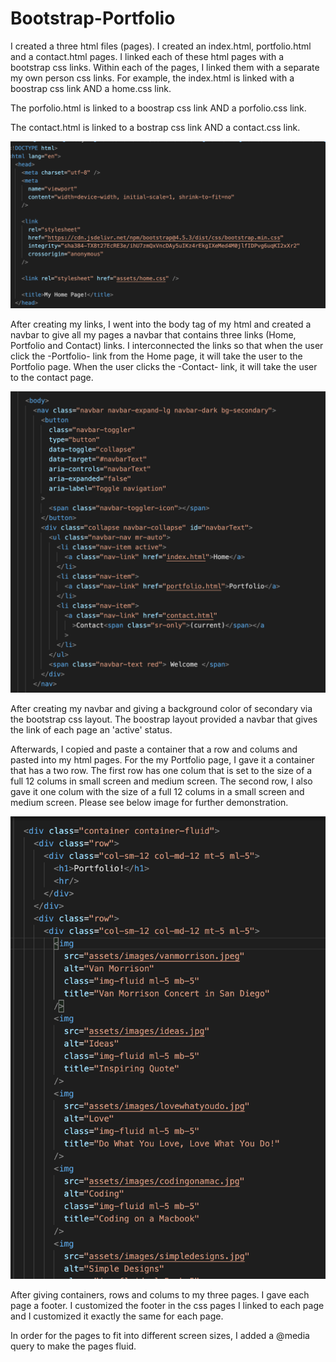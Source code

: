 # Bootstrap-Portfolio

I created a three html files (pages). I created an index.html, portfolio.html and a contact.html pages. I linked each of these html pages with a bootstrap css links. Within each of the pages, I linked them with a separate my own person css links. For example, the index.html is linked with a boostrap css link AND a home.css link. 

The porfolio.html is linked to a boostrap css link AND a porfolio.css link. 

The contact.html is linked to a bostrap css link AND a contact.css link.

<img src="assets/images/links.png" alt="links">


After creating my links, I went into the body tag of my html and created a navbar to give all my pages a navbar that contains three links (Home, Portfolio and Contact) links. I interconnected the links so that when the user click the -Portfolio- link from the Home page, it will take the user to the Portfolio page. When the user clicks the -Contact- link, it will take the user to the contact page. 

<img src="assets/images/Navbarimage.png" alt="">

After creating my navbar and giving a background color of secondary via the bootstrap css layout. The boostrap layout provided a navbar that gives the link of each page an 'active' status. 

Afterwards, I copied and paste a container that a row and colums and pasted into my html pages. For the my Portfolio page, I gave it a container that has a two row. The first row has one colum that is set to the size of a full 12 colums in small screen and medium screen. The second row, I also gave it one colum with the size of a full 12 colums in a small screen and medium screen. Please see below image for further demonstration.

<img src="assets/images/containerimage.png" alt="">


After giving containers, rows and colums to my three pages. I gave each page a footer. I customized the footer in the css pages I linked to each page and I customized it exactly the same for each page. 

In order for the pages to fit into different screen sizes, I added a @media query to make the pages fluid. 

